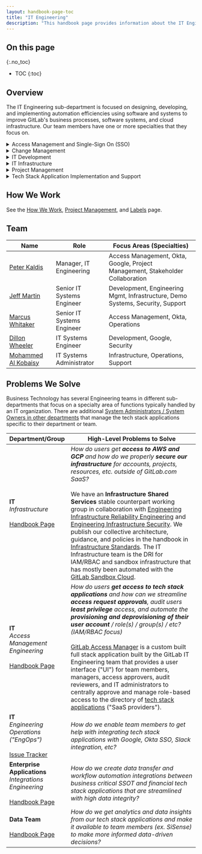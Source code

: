 ```yaml
---
layout: handbook-page-toc
title: "IT Engineering"
description: "This handbook page provides information about the IT Engineering sub-department."
---
```


## On this page
{:.no_toc}

- TOC
{:toc}

## Overview


The IT Engineering sub-department is focused on designing, developing, and implementing automation efficiencies using software and systems to improve GitLab's business processes, software systems, and cloud infrastructure. Our team members have one or more specialties that they focus on.

<details>
<summary markdown="span">Access Management and Single-Sign On (SSO)</summary>

<a href="/handbook/business-technology/it/engineering/access-mgmt">Handbook Page</a><br />
<br />
The IT Engineering team implements Okta SSO for our tech stack applications. You can learn more on the <a href="/handbook/business-technology/okta">Okta handbook page</a>.<br />
<br />
The IT Support team handles <a href="https://about.gitlab.com/handbook/business-technology/team-member-enablement/onboarding-access-requests/access-requests/">access requests</a> for the tech stack applications that IT manages. All access requests are created in the same <a href="https://gitlab.com/gitlab-com/team-member-epics/access-requests/-/issues/new?issuable_template=Individual_Bulk_Access_Request">issue tracker</a> project, regardless of which System Owner is responsible for provisioning your user account.<br />
<br />
The IT Development team also focuses on Identity and Access Management (IAM) and Role-Based Access Control (RBAC) automation. We are developing <a href="/handbook/it/access-manager">GitLab Access Manager (GLAM)</a>, a custom application that will replace access request issues and manual provisioning with a streamlined custom web UI and API integration with most of our tech stack applications for user and role provisioning.<br />

</details>

<details>
<summary markdown="span">Change Management</summary>

<a href="/handbook/business-technology/it/engineering/change-mgmt">Handbook Page</a><br />

</details>

<details>
<summary markdown="span">IT Development</summary>

<a href="/handbook/business-technology/it/engineering/development">Handbook Page</a><br />
<br />
The IT Engineering Development team develops custom software applications, automation, APIs and integrations that support internal IT automation for business efficiency and processes managed by the IT department. <br />
<br />
Many of our projects focus on providing self service access request provisioning to our tech stack applications and supporting IT Infrastructure services including the Demo Systems and Sandbox Cloud.<br />
<br />
We are in the process of creating <a href="/handbook/it/access-manager">GitLab Access Manager (GLAM)</a> to provide the next-generation of access request automation across most of our tech stack applications.<br />

</details>

<details>
<summary markdown="span">IT Infrastructure</summary>

<a href="/handbook/business-technology/it/engineering/infrastructure">Handbook Page</a><br />
<a href="https://gitlab.com/gitlab-com/business-technology/engineering/infrastructure/issue-tracker/-/issues">Issue Tracker</a><br /> 
<br />
The IT Infrastructure team manages AWS and GCP infrastructure that is not related to GitLab.com SaaS production infrastructure and provide managed infrastructure services for other departments, including most ephemeral sandbox infrastructure needs across the company. We also handle access requests for cloud infrastructure and DNS/domain name requests.<br />
<br />
We collaborate with the <a href="/handbook/engineering/infrastructure">Reliability Engineering (SRE)</a> and <a href="/handbook/engineering/security/security-operations/infrastructure-security">Infrastructure Security</a> teams to provide Infrastructure Shared Services for all AWS, Azure, and GCP related requests and support across the organization.<br />
<br />
We also provide escalation engineering and triage support for the <a href="/handbook/engineering/security/security-operations/sirt">Security Incident Response Team ("SIRT")</a> and <a href="/handbook/engineering/security/threat-management/red-team">Security Red Team</a> when security anomalies, events, or incidents require AWS/GCP subject matter expertise.<br />
<br />
Our focus is on organizational policy management, access request provisioning, and services that are outside of the <a href="/handbook/engineering/infrastructure">Reliability Engineering</a> scope of hosting the Gitlab.com SaaS service, such as the provisioning of demo/sandbox/test infrastructure for team members.<br />
<br />
The <a href="/handbook/customer-success/demo-systems">Demo Systems</a> provide an always-on shared sandbox environment for demo and experimental use cases that aren't intended for or supported on GitLab.com and don't need dedicated infrastructure to be provisioned for your use case.<br />
<br />
The <a href="/handbook/infrastructure-standards/realms/sandbox">GitLab Sandbox Cloud</a>, powered by <a href="https://gitlab.com/gitlab-com/business-technology/engineering/tools/hackystack">HackyStack</a>, automates the provisioning of AWS acccounts, AWS IAM users, GCP projects, and GCP users. This has allowed us to automate a large portion of our AWS and GCP access requests.<br />

</details>

<details>
<summary markdown="span">Project Management</summary>

<a href="/handbook/business-technology/it/engineering/project-mgmt">Handbook Page</a><br />
<a href="/handbook/business-technology/it/engineering/how-we-work">How We Work</a><br />
<a href="/handbook/business-technology/it/engineering/how-we-work/labels">How We Work - Labels</a><br />

</details>

<details>
<summary markdown="span">Tech Stack Application Implementation and Support</summary>

<a href="/handbook/business-technology/it/engineering/tech-stack">Handbook Page</a><br />
<br />
We provide implementation engineering and support for 3rd party tech stack applications that are managed by Business Technology and other non-engineering departments. We usually classify this work as "Engineering Operations" (EngOps).<br />

</details>

## How We Work

See the [How We Work](/handbook/business-technology/it/engineering/how-we-work), [Project Management](/handbook/business-technology/it/engineering/project-mgmt), and [Labels](/handbook/business-technology/it/engineering/how-we-work/labels) page.

## Team

| Name                                                                        | Role                              | Focus Areas (Specialties)                                    |
|-----------------------------------------------------------------------------|-----------------------------------|--------------------------------------------------------------|
| [Peter Kaldis](https://about.gitlab.com/company/team/#pkaldis)        | Manager, IT Engineering                  | Access Management, Okta, Google, Project Management, Stakeholder Collaboration       |
| [Jeff Martin](https://about.gitlab.com/company/team/#jeffersonmartin)       | Senior IT Systems Engineer        | Development, Engineering Mgmt, Infrastructure, Demo Systems, Security, Support  |
| [Marcus Whitaker](https://about.gitlab.com/company/team/#mwhitaker)         | Senior IT Systems Engineer        | Access Management, Okta, Operations                                |
| [Dillon Wheeler](https://about.gitlab.com/company/team/#dillonwheeler)      | IT Systems Engineer               | Development, Google, Security                   |
| [Mohammed Al Kobaisy](https://about.gitlab.com/company/team/#malkobaisy)    | IT Systems Administrator          | Infrastructure, Operations, Support                                |

## Problems We Solve

Business Technology has several Engineering teams in different sub-departments that focus on a specialty area of functions typically handled by an IT organization. There are additional [System Administrators / System Owners in other departments](/handbook/business-technology/#cross-department-system-owners) that manage the tech stack applications specific to their department or team.

<table markdown="0">
    <thead>
        <tr>
            <th style="width: 30%;">Department/Group</th>
            <th>High-Level Problems to Solve</th>
        </tr>
    </thead>
    <tbody>
        <tr>
            <td>
                <strong>IT</strong><br />
                <i>Infrastructure</i><br />
                <br />
                <a href="/handbook/business-technology/it/engineering/infrastructure">Handbook Page</a>
            </td>
            <td>
                <i>How do users get <strong>access to AWS and GCP</strong> and how do we properly <strong>secure our infrastructure</strong> for accounts, projects, resources, etc. outside of GitLab.com SaaS?</i><br />
                <br />
                We have an <strong>Infrastructure Shared Services</strong> stable counterpart working group in collaboration with <a href="/handbook/engineering/infrastructure/team/reliability/">Engineering Infrastructure Reliability Engineering</a> and <a href="/handbook/engineering/security/security-engineering-and-research/infrastructure-security/">Engineering Infrastructure Security</a>. We publish our collective architecture, guidance, and policies in the handbook in <a href="/handbook/infrastructure-standards/">Infrastructure Standards</a>. The IT Infrastructure team is the DRI for IAM/RBAC and sandbox infrastructure that has mostly been automated with the <a href="/handbook/infrastructure-standards/realms/sandbox/">GitLab Sandbox Cloud</a>.
            </td>
        </tr>
        <tr>
            <td>
                <strong>IT</strong><br />
                <i>Access Management Engineering</i><br />
                <br />
                <a href="/handbook/business-technology/it/engineering/access-mgmt">Handbook Page</a>
            </td>
            <td>
                <i>How do users <strong>get access to tech stack applications</strong> and how can we streamline <strong>access request approvals</strong>, audit users <strong>least privilege</strong> access, and automate the <strong>provisioning and deprovisioning of their user account</strong> / role(s) / group(s) / etc? (IAM/RBAC focus)</i><br />
                <br />
                <a href="/handbook/it/access-manager">GitLab Access Manager</a> is a custom built full stack application built by the GitLab IT Engineering team that provides a user interface ("UI") for team members, managers, access approvers, audit reviewers, and IT administrators to centrally approve and manage role-based access to the directory of <a href="/handbook/business-technology/it/engineering/tech-stack">tech stack applications</a> ("SaaS providers").
            </td>
        </tr>
        <tr>
            <td>
                <strong>IT</strong><br />
                <i>Engineering Operations ("EngOps")</i><br />
                <br />
                <a href="https://gitlab.com/gitlab-com/business-technology/engineering/operations/issue-tracker">Issue Tracker</a>
            </td>
            <td>
                <i>How do we enable team members to get help with integrating tech stack applications with Google, Okta SSO, Slack integration, etc?</i><br />
            </td>
        </tr>
        <tr>
            <td>
                <strong>Enterprise Applications</strong><br />
                <i>Integrations Engineering</i><br />
                <br />
                <a href="/handbook/business-technology/enterprise-applications/integrations/">Handbook Page</a>
            </td>
            <td>
                <i>How do we create data transfer and workflow automation integrations between business critical SSOT and financial tech stack applications that are streamlined with high data integrity?</i><br />
            </td>
        </tr>
        <tr>
            <td>
                <strong>Data Team</strong><br />
                <br />
                <a href="/handbook/business-technology/data-team/">Handbook Page</a>
            </td>
            <td>
                <i>How do we get analytics and data insights from our tech stack applications and make it available to team members (ex. SiSense) to make more informed data-driven decisions?</i><br />
            </td>
        </tr>
    </tbody>
</table>
